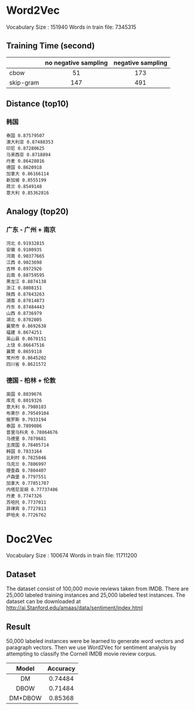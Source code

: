 # Word2Vec

Vocabulary Size : 151940
Words in train file: 7345315

## Training Time (second)

||no negative sampling| negative sampling|
|-----|:-----:|:-----:|
|cbow|51|173|
|skip-gram|147|491|

## Distance (top10)
### 韩国
```
泰国 0.87579507
澳大利亚 0.87488353
印尼 0.87280625
马来西亚 0.8718894
丹麦 0.86428016
德国 0.8620918
加拿大 0.86166114
新加坡 0.8555199
荷兰 0.8549148
意大利 0.85362816
```
## Analogy (top20)
### 广东 - 广州 + 南京
```
河北 0.91932815
安徽 0.9100935
河南 0.90377665
江西 0.9023698
吉林 0.8972926
云南 0.88759595
黑龙江 0.8874138
浙江 0.8808151
陕西 0.87843263
湖南 0.87814873
丹东 0.87484443
山西 0.8736979
湖北 0.8702805
襄樊市 0.8692638
福建 0.8674251
英山县 0.8670151
上饶 0.86647516
襄樊 0.8659118
常州市 0.8645202
四川省 0.8621572
```

### 德国 - 柏林 + 伦敦
```
英国 0.8039676
库克 0.8019326
意大利 0.7980183
布莱尔 0.79549104
俄罗斯 0.7933194
泰国 0.7899806
普里马科夫 0.78864676
马德里 0.7879681
主席国 0.78405714
韩国 0.7833164
比利时 0.7825046
乌克兰 0.7806997
理查森 0.7804407
卢森堡 0.7797551
加拿大 0.77851707
内塔尼亚胡 0.77737486
丹麦 0.7747326
苏哈托 0.7737011
菲律宾 0.7727813
萨哈夫 0.7726762
```

# Doc2Vec

Vocabulary Size : 100674
Words in train file: 11711200

## Dataset

The dataset consist of 100,000 movie reviews taken from IMDB. There are 25,000 labeled training instances and 25,000 labeled test instances. The dataset can be downloaded at 	 http://ai.Stanford.edu/amaas/data/sentiment/index.html

## Result

50,000 labeled instances were be learned to generate word vectors and paragraph vectors. Then we use Word2Vec for sentiment analysis by attempting to classify the Cornell IMDB movie review corpus.

|  Model  | Accuracy |
| :-----: | :------: |
|   DM    | 0.74484  |
|  DBOW   | 0.71484  |
| DM+DBOW | 0.85368  |




​			
​		
​	